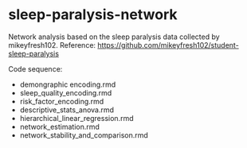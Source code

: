 # sleep-paralysis-network
Network analysis based on the sleep paralysis data collected by mikeyfresh102. 
Reference: https://github.com/mikeyfresh102/student-sleep-paralysis

Code sequence:
- demongraphic encoding.rmd
- sleep_quality_encoding.rmd
- risk_factor_encoding.rmd
- descriptive_stats_anova.rmd
- hierarchical_linear_regression.rmd
- network_estimation.rmd
- network_stability_and_comparison.rmd
